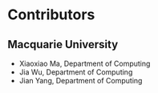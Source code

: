 # Contributors
## Macquarie University
- Xiaoxiao Ma, Department of Computing
- Jia Wu, Department of Computing
- Jian Yang, Department of Computing